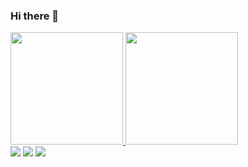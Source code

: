 ### Hi there 👋

<!--
**arrudax/arrudax** is a ✨ _special_ ✨ repository because its `README.md` (this file) appears on your GitHub profile.

Here are some ideas to get you started:

- 🔭 I’m currently working on ...
- 🌱 I’m currently learning ...
- 👯 I’m looking to collaborate on ...
- 🤔 I’m looking for help with ...
- 💬 Ask me about ...
- 📫 How to reach me: ...
- 😄 Pronouns: ...
- ⚡ Fun fact: ...
-->

<div>
<a href="https://github.com/arrudax">
<img height="180em" src="https://github-readme-stats.vercel.app/api/top-langs/?username=arrudax&layout=compact&langs_count=7&theme=dracula"/>
<img height="180em" src="https://github-readme-stats.vercel.app/api?username=arrudax&show_icons=true&theme=dracula&include_all_commits=true&count_private=true"/>
</div>

<div>
<a href="https://instagram.com/otonytattoo" target="_blank"><img src="https://img.shields.io/badge/-Instagram-%23E4405F?style=for-the-badge&logo=instagram&logoColor=white" /></a>
<a href = "mailto:marcoantonioarrudadasilva@gmail.com" target="_blank"><img src="https://img.shields.io/badge/Gmail-D14836?style=for-the-badge&logo=gmail&logoColor=white" /></a>
<a href="https://www.linkedin.com/in/arrudax" target="_blank"><img src="https://img.shields.io/badge/-LinkedIn-%230077B5?style=for-the-badge&logo=linkedin&logoColor=white"/></a>   
</div>


